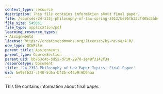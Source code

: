 ```yaml
---
content_type: resource
description: This file contains information about final paper.
file: /courses/24-235j-philosophy-of-law-spring-2012/be95fb33cf405d5ab42bc47b9f6b6aaa_MIT24_235JS12_Finalpaper.pdf
file_size: 545061
file_type: application/pdf
learning_resource_types:
- Assignments
license: https://creativecommons.org/licenses/by-nc-sa/4.0/
ocw_type: OCWFile
parent_title: Assignments
parent_type: CourseSection
parent_uid: bb763c4b-bd52-d710-297d-1e49f3142f3a
resourcetype: Document
title: '24.235J Philosophy of Law Paper Topics: Final Paper'
uid: be95fb33-cf40-5d5a-b42b-c47b9f6b6aaa
---
```

This file contains information about final paper.